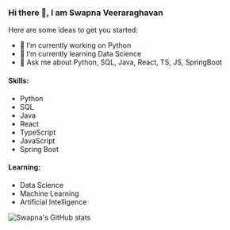 ### Hi there 👋, I am Swapna Veeraraghavan

<!--
**vswapna3202/vswapna3202** is a ✨ _special_ ✨ repository because its `README.md` (this file) appears on your GitHub profile.
-->

Here are some ideas to get you started:

- 🔭 I’m currently working on Python
- 🌱 I’m currently learning Data Science
- 💬 Ask me about Python, SQL, Java, React, TS, JS, SpringBoot

#### Skills:
- Python
- SQL
- Java
- React
- TypeScript
- JavaScript
- Spring Boot

#### Learning:
- Data Science
- Machine Learning
- Artificial Intelligence

![Swapna's GitHub stats](https://github-readme-stats.vercel.app/api?username=vswapna3202&show_icons=true&theme=radical)
